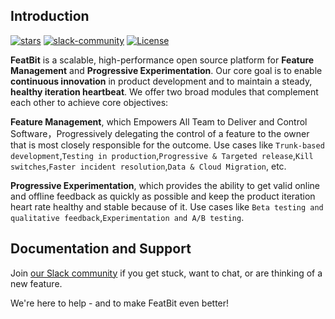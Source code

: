 


## Introduction


[![stars](https://img.shields.io/github/stars/featbit/featbit.svg?style=flat&logo=github&colorB=red&label=stars)](https://github.com/featbit/featbit)                   [![slack-community](https://img.shields.io/badge/slack-join-3CC798?style=social&logo=slack)](https://join.slack.com/t/featbit/shared_invite/zt-1ew5e2vbb-x6Apan1xZOaYMnFzqZkGNQ)  [![License](https://img.shields.io/static/v1?label=license&message=MIT&color=brightgreen)](https://github.com/featbit/featbit/blob/main/LICENSE)


**FeatBit** is a scalable, high-performance open source platform for **Feature Management** and **Progressive Experimentation**. Our core goal is to enable **continuous innovation** in product development and to maintain a steady, **healthy iteration heartbeat**. We offer two broad modules that complement each other to achieve core objectives:

**Feature Management**, which Empowers All Team to Deliver and Control Software，Progressively delegating the control of a feature to the owner that is most closely responsible for the outcome. Use cases like `Trunk-based development`,`Testing in production`,`Progressive & Targeted release`,`Kill switches`,`Faster incident resolution`,`Data & Cloud Migration`, etc.
    
**Progressive Experimentation**, which provides the ability to get valid online and offline feedback as quickly as possible and keep the product iteration heart rate healthy and stable because of it. Use cases like `Beta testing and qualitative feedback`,`Experimentation and A/B testing`.


## Documentation and Support

Join [our Slack community](https://join.slack.com/t/featbit/shared_invite/zt-1ew5e2vbb-x6Apan1xZOaYMnFzqZkGNQ) if you get stuck, want to chat, or are thinking of a new feature.

We're here to help - and to make FeatBit even better!
